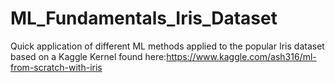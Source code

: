 # ML_Fundamentals_Iris_Dataset
Quick application of different ML methods applied to the popular Iris dataset based on a Kaggle Kernel found here:https://www.kaggle.com/ash316/ml-from-scratch-with-iris
